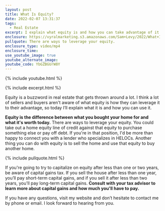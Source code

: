 ```yaml
---
layout: post
title: What Is Equity?
date: 2022-02-07 13:31:37
tags:
  - Real Estate
excerpt: I explain what equity is and how you can take advantage of it.
enclosure: https://vyralmarketing.s3.amazonaws.com/Sam+Levy/2022/What+Is+Equity_.mp4
pullquote: There are ways to leverage your equity.
enclosure_type: video/mp4
enclosure_time:
use_youtube_image: true
youtube_alternate_image:
youtube_code: YbGZBGUrW8Y
---
```

{% include youtube.html %}

{% include excerpt.html %}

Equity is a buzzword in real estate that gets thrown around a lot. I think a lot of sellers and buyers aren't aware of what equity is how they can leverage it to their advantage, so today I’ll explain what it is and how you can use it.&nbsp;

**Equity is the difference between what you bought your home for and what it's worth today.** There are ways to leverage your equity. You could take out a home equity line of credit against that equity to purchase something else or pay off debt. If you're in that position, I'd be more than happy to connect you with a lender who specializes in HELOCs. Another thing you can do with equity is to sell the home and use that equity to buy another home.

{% include pullquote.html %}

If you're going to try to capitalize on equity after less than one or two years, be aware of capital gains tax. If you sell the house after less than one year, you’ll pay short-term capital gains, and if you sell it after less than two years, you'll pay long-term capital gains. **Consult with your tax advisor to learn more about capital gains and how much you'll have to pay.**

If you have any questions, visit my website and don’t hesitate to contact me by phone or email. I look forward to hearing from you.
